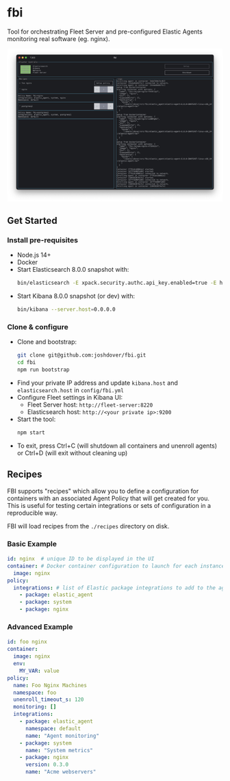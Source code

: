 # fbi

Tool for orchestrating Fleet Server and pre-configured Elastic Agents monitoring
real software (eg. nginx).

![Image.png](./screen.png)

## Get Started

### Install pre-requisites
- Node.js 14+
- Docker
- Start Elasticsearch 8.0.0 snapshot with:
    ```sh
    bin/elasticsearch -E xpack.security.authc.api_key.enabled=true -E http.host=0.0.0.0
    ```
- Start Kibana 8.0.0 snapshot (or dev) with:
    ```sh
    bin/kibana --server.host=0.0.0.0
    ```

### Clone & configure
- Clone and bootstrap:
    ```sh
    git clone git@github.com:joshdover/fbi.git
    cd fbi
    npm run bootstrap
    ```
- Find your private IP address and update `kibana.host` and `elasticsearch.host` in `config/fbi.yml`
- Configure Fleet settings in Kibana UI:
  - Fleet Server host:  `http://fleet-server:8220`
  - Elasticsearch host:  `http://<your private ip>:9200`
- Start the tool:
    ```sh
    npm start
    ```
- To exit, press Ctrl+C (will shutdown all containers and unenroll agents) or Ctrl+D (will exit without cleaning up)

## Recipes

FBI supports "recipes" which allow you to define a configuration for containers
with an associated Agent Policy that will get created for you. This is useful
for testing certain integrations or sets of configuration in a reproducible way.

FBI will load recipes from the `./recipes` directory on disk.

### Basic Example

```yaml
id: nginx  # unique ID to be displayed in the UI
container: # Docker container configuration to launch for each instance
  image: nginx 
policy:
  integrations: # list of Elastic package integrations to add to the agent policy
    - package: elastic_agent
    - package: system
    - package: nginx
```

### Advanced Example

```yaml
id: foo nginx
container:
  image: nginx
  env:
    MY_VAR: value
policy:
  name: Foo Nginx Machines
  namespace: foo
  unenroll_timeout_s: 120
  monitoring: []
  integrations:
    - package: elastic_agent
      namespace: default
      name: "Agent monitoring"
    - package: system
      name: "System metrics"
    - package: nginx
      version: 0.3.0
      name: "Acme webservers"
```
